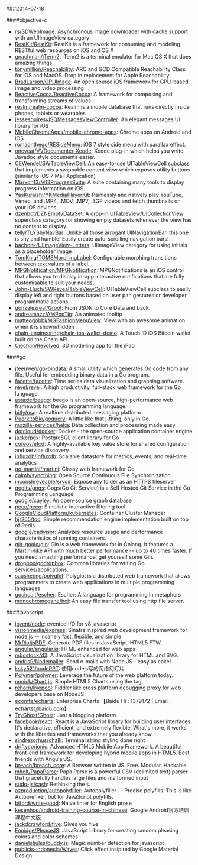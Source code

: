 ###2014-07-18

####objective-c
* [rs/SDWebImage](https://github.com/rs/SDWebImage): Asynchronous image downloader with cache support with an UIImageView category
* [RestKit/RestKit](https://github.com/RestKit/RestKit): RestKit is a framework for consuming and modeling RESTful web resources on iOS and OS X
* [gnachman/iTerm2](https://github.com/gnachman/iTerm2): iTerm2 is a terminal emulator for Mac OS X that does amazing things.
* [tonymillion/Reachability](https://github.com/tonymillion/Reachability): ARC and GCD Compatible Reachability Class for iOS and MacOS. Drop in replacement for Apple Reachability
* [BradLarson/GPUImage](https://github.com/BradLarson/GPUImage): An open source iOS framework for GPU-based image and video processing
* [ReactiveCocoa/ReactiveCocoa](https://github.com/ReactiveCocoa/ReactiveCocoa): A framework for composing and transforming streams of values
* [realm/realm-cocoa](https://github.com/realm/realm-cocoa): Realm is a mobile database that runs directly inside phones, tablets or wearables
* [jessesquires/JSQMessagesViewController](https://github.com/jessesquires/JSQMessagesViewController): An elegant messages UI library for iOS
* [MobileChromeApps/mobile-chrome-apps](https://github.com/MobileChromeApps/mobile-chrome-apps): Chrome apps on Android and iOS
* [romaonthego/RESideMenu](https://github.com/romaonthego/RESideMenu): iOS 7 style side menu with parallax effect.
* [onevcat/VVDocumenter-Xcode](https://github.com/onevcat/VVDocumenter-Xcode): Xcode plug-in which helps you write Javadoc style documents easier.
* [CEWendel/SWTableViewCell](https://github.com/CEWendel/SWTableViewCell): An easy-to-use UITableViewCell subclass that implements a swippable content view which exposes utility buttons (similar to iOS 7 Mail Application)
* [Marxon13/M13ProgressSuite](https://github.com/Marxon13/M13ProgressSuite): A suite containing many tools to display progress information on iOS.
* [YasKuraishi/YKMediaPlayerKit](https://github.com/YasKuraishi/YKMediaPlayerKit): Painlessly and natively play YouTube, Vimeo, and .MP4, .MOV, .MPV, .3GP videos and fetch thumbnails on your iOS devices.
* [dzenbot/DZNEmptyDataSet](https://github.com/dzenbot/DZNEmptyDataSet): A drop-in UITableView/UICollectionView superclass category for showing empty datasets whenever the view has no content to display.
* [telly/TLYShyNavBar](https://github.com/telly/TLYShyNavBar): Unlike all those arrogant UINavigationBar, this one is shy and humble! Easily create auto-scrolling navigation bars!
* [bachonk/UIImageView-Letters](https://github.com/bachonk/UIImageView-Letters): UIImageView category for using initials as a placeholder image
* [TomKnig/TOMSMorphingLabel](https://github.com/TomKnig/TOMSMorphingLabel): Configurable morphing transitions between text values of a label.
* [MPGNotification/MPGNotification](https://github.com/MPGNotification/MPGNotification): MPGNotifications is an iOS control that allows you to display in-app interactive notifications that are fully customisable to suit your needs.
* [John-Lluch/SWRevealTableViewCell](https://github.com/John-Lluch/SWRevealTableViewCell): UITableViewCell subclass to easily display left and right buttons based on user pan gestures or developer programmatic actions.
* [gonzalezreal/Groot](https://github.com/gonzalezreal/Groot): From JSON to Core Data and back.
* [andreamazz/AMPopTip](https://github.com/andreamazz/AMPopTip): An animated tooltip
* [matteogobbi/MGFashionMenuView](https://github.com/matteogobbi/MGFashionMenuView): View with an awesome animation when it is shown/hidden
* [chain-engineering/chain-ios-wallet-demo](https://github.com/chain-engineering/chain-ios-wallet-demo): A Touch ID iOS Bitcoin wallet built on the Chain API.
* [Ciechan/Revolved](https://github.com/Ciechan/Revolved): 3D modelling app for the iPad

####go
* [jteeuwen/go-bindata](https://github.com/jteeuwen/go-bindata): A small utility which generates Go code from any file. Useful for embedding binary data in a Go program.
* [facette/facette](https://github.com/facette/facette): Time series data visualization and graphing software.
* [revel/revel](https://github.com/revel/revel): A high productivity, full-stack web framework for the Go language.
* [astaxie/beego](https://github.com/astaxie/beego): beego is an open-source, high-performance web framework for the Go programming language.
* [bitly/nsq](https://github.com/bitly/nsq): A realtime distributed messaging platform
* [PuerkitoBio/goquery](https://github.com/PuerkitoBio/goquery): A little like that j-thing, only in Go.
* [mozilla-services/heka](https://github.com/mozilla-services/heka): Data collection and processing made easy.
* [dotcloud/docker](https://github.com/dotcloud/docker): Docker - the open-source application container engine
* [jackc/pgx](https://github.com/jackc/pgx): PostgreSQL client library for Go
* [coreos/etcd](https://github.com/coreos/etcd): A highly-available key value store for shared configuration and service discovery
* [influxdb/influxdb](https://github.com/influxdb/influxdb): Scalable datastore for metrics, events, and real-time analytics
* [go-martini/martini](https://github.com/go-martini/martini): Classy web framework for Go
* [calmh/syncthing](https://github.com/calmh/syncthing): Open Source Continuous File Synchronization
* [inconshreveable/srvdir](https://github.com/inconshreveable/srvdir): Expose any folder as an HTTPS fileserver
* [gogits/gogs](https://github.com/gogits/gogs): Gogs(Go Git Service) is a Self Hosted Git Service in the Go Programming Language.
* [google/cayley](https://github.com/google/cayley): An open-source graph database
* [peco/peco](https://github.com/peco/peco): Simplistic interactive filtering tool
* [GoogleCloudPlatform/kubernetes](https://github.com/GoogleCloudPlatform/kubernetes): Container Cluster Manager
* [hjr265/too](https://github.com/hjr265/too): Simple recommendation engine implementation built on top of Redis
* [google/cadvisor](https://github.com/google/cadvisor): Analyzes resource usage and performance characteristics of running containers.
* [gin-gonic/gin](https://github.com/gin-gonic/gin): Gin is a web framework for in Golang. It features a Martini-like API with much better performance -- up to 40 times faster. If you need smashing performance, get yourself some Gin.
* [dropbox/godropbox](https://github.com/dropbox/godropbox): Common libraries for writing Go services/applications.
* [sausheong/polyglot](https://github.com/sausheong/polyglot): Polyglot is a distributed web framework that allows programmers to create web applications in multiple programming languages
* [gocircuit/escher](https://github.com/gocircuit/escher): Escher: A language for programming in metaphors
* [monochromegane/hoi](https://github.com/monochromegane/hoi): An easy file transfer tool using http file server.

####javascript
* [joyent/node](https://github.com/joyent/node): evented I/O for v8 javascript
* [visionmedia/express](https://github.com/visionmedia/express): Sinatra inspired web development framework for node.js -- insanely fast, flexible, and simple
* [MrRio/jsPDF](https://github.com/MrRio/jsPDF): Generate PDF files in JavaScript. HTML5 FTW.
* [angular/angular.js](https://github.com/angular/angular.js): HTML enhanced for web apps
* [mbostock/d3](https://github.com/mbostock/d3): A JavaScript visualization library for HTML and SVG.
* [andris9/Nodemailer](https://github.com/andris9/Nodemailer): Send e-mails with Node.JS - easy as cake!
* [ksky521/nodePPT](https://github.com/ksky521/nodePPT): 使用nodejs写的网络幻灯片
* [Polymer/polymer](https://github.com/Polymer/polymer): Leverage the future of the web platform today.
* [nnnick/Chart.js](https://github.com/nnnick/Chart.js): Simple HTML5 Charts using the <canvas> tag
* [rehorn/livepool](https://github.com/rehorn/livepool): Fiddler like cross platform debugging proxy for web developers base on NodeJS
* [ecomfe/echarts](https://github.com/ecomfe/echarts): Enterprise Charts 【Baidu Hi : 1379172 | Email : echarts@baidu.com】
* [TryGhost/Ghost](https://github.com/TryGhost/Ghost): Just a blogging platform
* [facebook/react](https://github.com/facebook/react): React is a JavaScript library for building user interfaces. It's declarative, efficient, and extremely flexible. What's more, it works with the libraries and frameworks that you already know.
* [sindresorhus/chalk](https://github.com/sindresorhus/chalk): Terminal string styling done right
* [driftyco/ionic](https://github.com/driftyco/ionic): Advanced HTML5 Mobile App Framework. A beautiful front-end framework for developing hybrid mobile apps in HTML5. Best friends with AngularJS.
* [breach/breach_core](https://github.com/breach/breach_core): A Browser written in JS. Free. Modular. Hackable.
* [mholt/PapaParse](https://github.com/mholt/PapaParse): Papa Parse is a powerful CSV (delimited text) parser that gracefully handles large files and malformed input
* [sudo-js/cash](https://github.com/sudo-js/cash): Rethinking the `$`.
* [azproduction/autopolyfiller](https://github.com/azproduction/autopolyfiller): Autopolyfiller — Precise polyfills. This is like Autoprefixer, but for JavaScript polyfills.
* [btford/write-good](https://github.com/btford/write-good): Naive linter for English prose
* [kesenhoo/android-training-course-in-chinese](https://github.com/kesenhoo/android-training-course-in-chinese): Google Android官方培训课程中文版
* [jackdcrawford/five](https://github.com/jackdcrawford/five): Gives you five
* [Fooidge/PleaseJS](https://github.com/Fooidge/PleaseJS): JavaScript Library for creating random pleasing colors and color schemes
* [danielstjules/buddy.js](https://github.com/danielstjules/buddy.js): Magic number detection for javascript
* [publicis-indonesia/Waves](https://github.com/publicis-indonesia/Waves): Click effect insipired by Google Material Design
